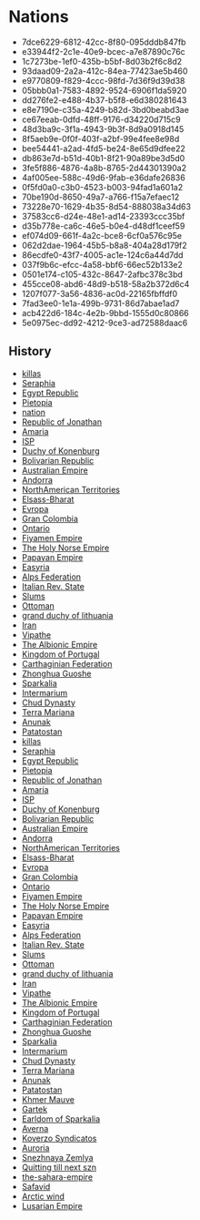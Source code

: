 # Nations

* 7dce6229-6812-42cc-8f80-095dddb847fb
* e33944f2-2c1e-40e9-bcec-a7e87890c76c
* 1c7273be-1ef0-435b-b5bf-8d03b2f6c8d2
* 93daad09-2a2a-412c-84ea-77423ae5b460
* e9770809-f829-4ccc-98fd-7d36f9d39d38
* 05bbb0a1-7583-4892-9524-6906f1da5920
* dd276fe2-e488-4b37-b5f8-e6d380281643
* e8e7190e-c35a-4249-b82d-3bd0beabd3ae
* ce67eeab-0dfd-48ff-9176-d34220d715c9
* 48d3ba9c-3f1a-4943-9b3f-8d9a0918d145
* 8f5aeb9e-0f0f-403f-a2bf-99e4fee8e98d
* bee54441-a2ad-4fd5-be24-8e65d9dfee22
* db863e7d-b51d-40b1-8f21-90a89be3d5d0
* 3fe5f886-4876-4a8b-8765-2d44301390a2
* 4af005ee-588c-49d6-9fab-e36dafe26836
* 0f5fd0a0-c3b0-4523-b003-94fad1a601a2
* 70be190d-8650-49a7-a766-f15a7efaec12
* 73228e70-1629-4b35-8d54-888038a34d63
* 37583cc6-d24e-48e1-ad14-23393ccc35bf
* d35b778e-ca6c-46e5-b0e4-d48df1ceef59
* ef074d09-661f-4a2c-bce8-6cf0a576c95e
* 062d2dae-1964-45b5-b8a8-404a28d179f2
* 86ecdfe0-43f7-4005-ac1e-124c6a44d7dd
* 037f9b6c-efcc-4a58-bbf6-66ec52b133e2
* 0501e174-c105-432c-8647-2afbc378c3bd
* 455cce08-abd6-48d9-b518-58a2b372d6c4
* 1207f077-3a56-4836-ac0d-22165fbffdf0
* 7fad3ee0-1e1a-499b-9731-86d7abae1ad7
* acb422d6-184c-4e2b-9bbd-1555d0c80866
* 5e0975ec-dd92-4212-9ce3-ad72588daac6

## History

* [killas](nation_killas)
* [Seraphia](nation_Seraphia)
* [Egypt Republic](nation_Egypt_Republic)
* [Pietopia](nation_Pietopia)
* [nation](nation_nation)
* [Republic of Jonathan](nation_Republic_of_Jonathan)
* [Amaria](nation_Amaria)
* [ISP](nation_ISP)
* [Duchy of Konenburg](nation_Duchy_of_Konenburg)
* [Bolivarian Republic](nation_Bolivarian_Republic)
* [Australian Empire](nation_Australian_Empire)
* [Andorra](nation_Andorra)
* [NorthAmerican Territories](nation_NorthAmerican_Territories)
* [Elsass-Bharat](nation_Elsass-Bharat)
* [Evropa](nation_Evropa)
* [Gran Colombia](nation_Gran_Colombia)
* [Ontario](nation_Ontario)
* [Fiyamen Empire](nation_Fiyamen_Empire)
* [The Holy Norse Empire](nation_The_Holy_Norse_Empire)
* [Papayan Empire](nation_Papayan_Empire)
* [Easyria](nation_Easyria)
* [Alps Federation](nation_Alps_Federation)
* [Italian Rev. State](nation_Italian_Rev._State)
* [Slums](nation_Slums)
* [Ottoman](nation_Ottoman)
* [grand duchy of lithuania](nation_grand_duchy_of_lithuania)
* [Iran](nation_Iran)
* [Vipathe](nation_Vipathe)
* [The Albionic Empire](nation_The_Albionic_Empire)
* [Kingdom of Portugal](nation_Kingdom_of_Portugal)
* [Carthaginian Federation](nation_Carthaginian_Federation)
* [Zhonghua Guoshe](nation_Zhonghua_Guoshe)
* [Sparkalia](nation_Sparkalia)
* [Intermarium](nation_Intermarium)
* [Chud Dynasty](nation_Chud_Dynasty)
* [Terra Mariana](nation_Terra_Mariana)
* [Anunak](nation_Anunak)
* [Patatostan](nation_Patatostan)
* [killas](killas_nation)
* [Seraphia](Seraphia_nation)
* [Egypt Republic](Egypt_Republic_nation)
* [Pietopia](Pietopia_nation)
* [Republic of Jonathan](Republic_of_Jonathan_nation)
* [Amaria](Amaria_nation)
* [ISP](ISP_nation)
* [Duchy of Konenburg](Duchy_of_Konenburg_nation)
* [Bolivarian Republic](Bolivarian_Republic_nation)
* [Australian Empire](Australian_Empire_nation)
* [Andorra](Andorra_nation)
* [NorthAmerican Territories](NorthAmerican_Territories_nation)
* [Elsass-Bharat](Elsass-Bharat_nation)
* [Evropa](Evropa_nation)
* [Gran Colombia](Gran_Colombia_nation)
* [Ontario](Ontario_nation)
* [Fiyamen Empire](Fiyamen_Empire_nation)
* [The Holy Norse Empire](The_Holy_Norse_Empire_nation)
* [Papayan Empire](Papayan_Empire_nation)
* [Easyria](Easyria_nation)
* [Alps Federation](Alps_Federation_nation)
* [Italian Rev. State](Italian_Rev._State_nation)
* [Slums](Slums_nation)
* [Ottoman](Ottoman_nation)
* [grand duchy of lithuania](grand_duchy_of_lithuania_nation)
* [Iran](Iran_nation)
* [Vipathe](Vipathe_nation)
* [The Albionic Empire](The_Albionic_Empire_nation)
* [Kingdom of Portugal](Kingdom_of_Portugal_nation)
* [Carthaginian Federation](Carthaginian_Federation_nation)
* [Zhonghua Guoshe](Zhonghua_Guoshe_nation)
* [Sparkalia](Sparkalia_nation)
* [Intermarium](Intermarium_nation)
* [Chud Dynasty](Chud_Dynasty_nation)
* [Terra Mariana](Terra_Mariana_nation)
* [Anunak](Anunak_nation)
* [Patatostan](Patatostan_nation)
* [Khmer Mauve](Khmer_Mauve_nation)
* [Gartek](Gartek_nation)
* [Earldom of Sparkalia](Earldom_of_Sparkalia_nation)
* [Averna](Averna_nation)
* [Koverzo Syndicatos](Koverzo_Syndicatos_nation)
* [Auroria](Auroria_nation)
* [Snezhnaya Zemlya](Snezhnaya_Zemlya_nation)
* [Quitting till next szn](Quitting_till_next_szn_nation)
* [the-sahara-empire](the-sahara-empire_nation)
* [Safavid](Safavid_nation)
* [Arctic wind](Arctic_wind_nation)
* [Lusarian Empire](Lusarian_Empire_nation)
